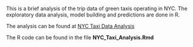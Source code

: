 This is a brief analysis of the trip data of green taxis operating in NYC. The exploratory data analysis, model building and predictions are done in R. 

The analysis can be found at [NYC Taxi Data Analysis](https://s3.amazonaws.com/gurkanwar/NYC_Taxi_Analysis.html)

The R code can be found in the file **NYC_Taxi_Analysis.Rmd**
